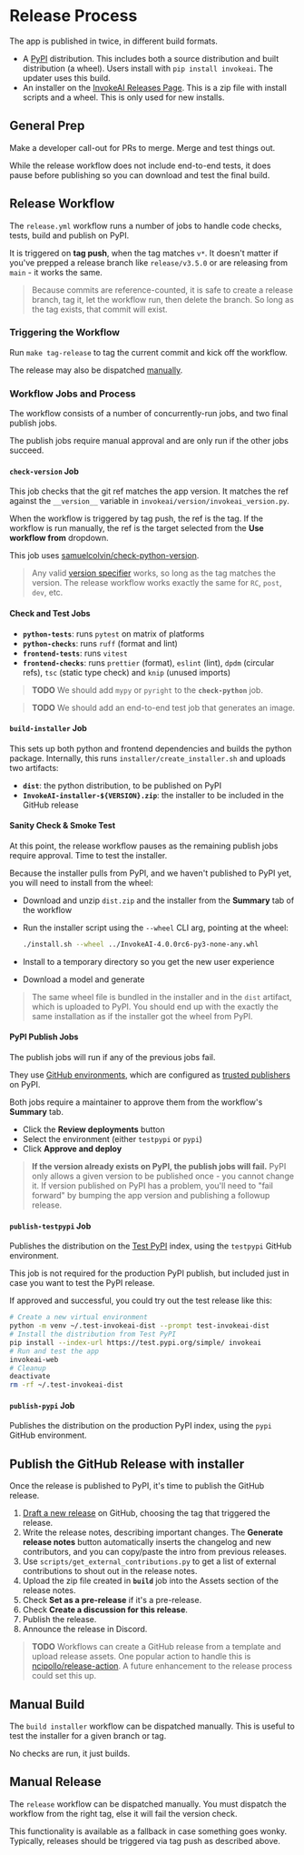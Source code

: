 # Release Process

The app is published in twice, in different build formats.

- A [PyPI] distribution. This includes both a source distribution and built distribution (a wheel). Users install with `pip install invokeai`. The updater uses this build.
- An installer on the [InvokeAI Releases Page]. This is a zip file with install scripts and a wheel. This is only used for new installs.

## General Prep

Make a developer call-out for PRs to merge. Merge and test things out.

While the release workflow does not include end-to-end tests, it does pause before publishing so you can download and test the final build.

## Release Workflow

The `release.yml` workflow runs a number of jobs to handle code checks, tests, build and publish on PyPI.

It is triggered on **tag push**, when the tag matches `v*`. It doesn't matter if you've prepped a release branch like `release/v3.5.0` or are releasing from `main` - it works the same.

> Because commits are reference-counted, it is safe to create a release branch, tag it, let the workflow run, then delete the branch. So long as the tag exists, that commit will exist.

### Triggering the Workflow

Run `make tag-release` to tag the current commit and kick off the workflow.

The release may also be dispatched [manually].

### Workflow Jobs and Process

The workflow consists of a number of concurrently-run jobs, and two final publish jobs.

The publish jobs require manual approval and are only run if the other jobs succeed.

#### `check-version` Job

This job checks that the git ref matches the app version. It matches the ref against the `__version__` variable in `invokeai/version/invokeai_version.py`.

When the workflow is triggered by tag push, the ref is the tag. If the workflow is run manually, the ref is the target selected from the **Use workflow from** dropdown.

This job uses [samuelcolvin/check-python-version].

> Any valid [version specifier] works, so long as the tag matches the version. The release workflow works exactly the same for `RC`, `post`, `dev`, etc.

#### Check and Test Jobs

- **`python-tests`**: runs `pytest` on matrix of platforms
- **`python-checks`**: runs `ruff` (format and lint)
- **`frontend-tests`**: runs `vitest`
- **`frontend-checks`**: runs `prettier` (format), `eslint` (lint), `dpdm` (circular refs), `tsc` (static type check) and `knip` (unused imports)

> **TODO** We should add `mypy` or `pyright` to the **`check-python`** job.

> **TODO** We should add an end-to-end test job that generates an image.

#### `build-installer` Job

This sets up both python and frontend dependencies and builds the python package. Internally, this runs `installer/create_installer.sh` and uploads two artifacts:

- **`dist`**: the python distribution, to be published on PyPI
- **`InvokeAI-installer-${VERSION}.zip`**: the installer to be included in the GitHub release

#### Sanity Check & Smoke Test

At this point, the release workflow pauses as the remaining publish jobs require approval. Time to test the installer.

Because the installer pulls from PyPI, and we haven't published to PyPI yet, you will need to install from the wheel:

- Download and unzip `dist.zip` and the installer from the **Summary** tab of the workflow
- Run the installer script using the `--wheel` CLI arg, pointing at the wheel:

  ```sh
  ./install.sh --wheel ../InvokeAI-4.0.0rc6-py3-none-any.whl
  ```

- Install to a temporary directory so you get the new user experience
- Download a model and generate

> The same wheel file is bundled in the installer and in the `dist` artifact, which is uploaded to PyPI. You should end up with the exactly the same installation as if the installer got the wheel from PyPI.

#### PyPI Publish Jobs

The publish jobs will run if any of the previous jobs fail.

They use [GitHub environments], which are configured as [trusted publishers] on PyPI.

Both jobs require a maintainer to approve them from the workflow's **Summary** tab.

- Click the **Review deployments** button
- Select the environment (either `testpypi` or `pypi`)
- Click **Approve and deploy**

> **If the version already exists on PyPI, the publish jobs will fail.** PyPI only allows a given version to be published once - you cannot change it. If version published on PyPI has a problem, you'll need to "fail forward" by bumping the app version and publishing a followup release.

#### `publish-testpypi` Job

Publishes the distribution on the [Test PyPI] index, using the `testpypi` GitHub environment.

This job is not required for the production PyPI publish, but included just in case you want to test the PyPI release.

If approved and successful, you could try out the test release like this:

```sh
# Create a new virtual environment
python -m venv ~/.test-invokeai-dist --prompt test-invokeai-dist
# Install the distribution from Test PyPI
pip install --index-url https://test.pypi.org/simple/ invokeai
# Run and test the app
invokeai-web
# Cleanup
deactivate
rm -rf ~/.test-invokeai-dist
```

#### `publish-pypi` Job

Publishes the distribution on the production PyPI index, using the `pypi` GitHub environment.

## Publish the GitHub Release with installer

Once the release is published to PyPI, it's time to publish the GitHub release.

1. [Draft a new release] on GitHub, choosing the tag that triggered the release.
1. Write the release notes, describing important changes. The **Generate release notes** button automatically inserts the changelog and new contributors, and you can copy/paste the intro from previous releases.
1. Use `scripts/get_external_contributions.py` to get a list of external contributions to shout out in the release notes.
1. Upload the zip file created in **`build`** job into the Assets section of the release notes.
1. Check **Set as a pre-release** if it's a pre-release.
1. Check **Create a discussion for this release**.
1. Publish the release.
1. Announce the release in Discord.

> **TODO** Workflows can create a GitHub release from a template and upload release assets. One popular action to handle this is [ncipollo/release-action]. A future enhancement to the release process could set this up.

## Manual Build

The `build installer` workflow can be dispatched manually. This is useful to test the installer for a given branch or tag.

No checks are run, it just builds.

## Manual Release

The `release` workflow can be dispatched manually. You must dispatch the workflow from the right tag, else it will fail the version check.

This functionality is available as a fallback in case something goes wonky. Typically, releases should be triggered via tag push as described above.

[InvokeAI Releases Page]: https://github.com/invoke-ai/InvokeAI/releases
[PyPI]: https://pypi.org/
[Draft a new release]: https://github.com/invoke-ai/InvokeAI/releases/new
[Test PyPI]: https://test.pypi.org/
[version specifier]: https://packaging.python.org/en/latest/specifications/version-specifiers/
[ncipollo/release-action]: https://github.com/ncipollo/release-action
[GitHub environments]: https://docs.github.com/en/actions/deployment/targeting-different-environments/using-environments-for-deployment
[trusted publishers]: https://docs.pypi.org/trusted-publishers/
[samuelcolvin/check-python-version]: https://github.com/samuelcolvin/check-python-version
[manually]: #manual-release
